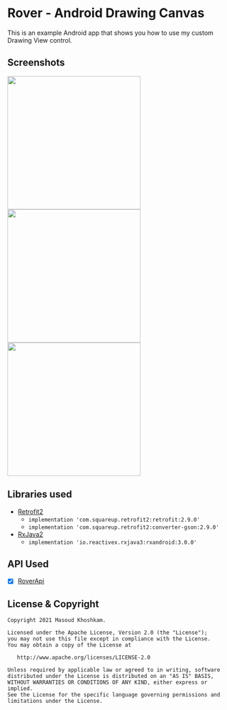 # Rover - Android Drawing Canvas
This is an example Android app that shows you how to use my custom Drawing View control. 

## Screenshots
<img src="screenshot/Screenshot_1544560304.png" width="300"><img src="screenshot/Screenshot_1544560343.png" width="300"><img src="screenshot/Screenshot_1544560364.png" width="300">


## Libraries used
* [Retrofit2](https://github.com/square/retrofit) 
  * `implementation 'com.squareup.retrofit2:retrofit:2.9.0'`
  * `implementation 'com.squareup.retrofit2:converter-gson:2.9.0'`  
* [RxJava2](https://github.com/ReactiveX/RxAndroid) 
  * `implementation 'io.reactivex.rxjava3:rxandroid:3.0.0'`

## API Used
- [x] [RoverApi](https://roverapi.reev.ca)

## License & Copyright
```
Copyright 2021 Masoud Khoshkam.

Licensed under the Apache License, Version 2.0 (the "License");
you may not use this file except in compliance with the License.
You may obtain a copy of the License at

   http://www.apache.org/licenses/LICENSE-2.0

Unless required by applicable law or agreed to in writing, software
distributed under the License is distributed on an "AS IS" BASIS,
WITHOUT WARRANTIES OR CONDITIONS OF ANY KIND, either express or implied.
See the License for the specific language governing permissions and
limitations under the License.
```
